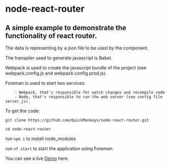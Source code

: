 # node-react-router

## A simple example to demonstrate the functionality of react router.

The data is representing by a json file to be used by the component.

The transpiler used to generate javascript is Babel.

Webpack is used to create the javascript bundle of the project (see webpack.config.js and webpack.config.prod.js).

Foreman is used to start two services: 
```
    - Webpack, that's responsible for watch changes and recompile code 
    - Node, that's responsible to run the web server (see config file server.js).
```

To get the code:

`git clone https://github.com/QuickMonkeys/node-react-router.git`

`cd node-react-router`

run `npm i` to install node_modules

run `nf start` to start the application using Foreman.

You can see a live [Demo](https://node-react-router-quick.herokuapp.com/) here.
